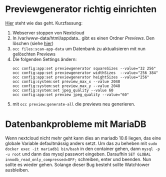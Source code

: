 # Previewgenerator richtig einrichten
[Hier](http://web.archive.org/web/20200513043150/https://ownyourbits.com/2019/06/29/understanding-and-improving-nextcloud-previews/) steht wie das geht. Kurzfassung:

1. Webserver stoppen von Nextcloud
2. In /var/www-data/html/appdata.. gibt es einen Ordner *Previews*. Den löschen (siehe [hier](https://help.nextcloud.com/t/fairly-new-with-nextcloud-but-preview-folder-has-huge-size/64390/3))
3. `occ files:scan-app-data` um Datenbank zu aktualisieren mit nun gelöschten Previews
4.  Die folgenden Settings ändern:
    ```
    occ config:app:set previewgenerator squareSizes --value="32 256"
    occ config:app:set previewgenerator widthSizes  --value="256 384"
    occ config:app:set previewgenerator heightSizes --value="256"
    occ config:system:set preview_max_x --value 2048
    occ config:system:set preview_max_y --value 2048
    occ config:system:set jpeg_quality --value 60
    occ config:app:set preview jpeg_quality --value="60"
    ```
5. mit `occ preview:generate-all` die previews neu generieren.

# Datenbankprobleme mit MariaDB
Wenn nextcloud nicht mehr geht kann dies an mariadb 10.6 liegen, das eine globale Variable 
defaultmässig anders setzt. Um das zu beheben mit 
`sudo docker exec -it mariadb1 bin/bash`
in den container gehen, dann
`mysql -p -u root`
und dann das mysql passwort eingeben.
Daraufhin
`SET GLOBAL innodb_read_only_compressed=OFF;`
schreiben, enter und beenden. Nun sollte es wieder gehen.
Solange dieser Bug besteht sollte Watchtower ausbleiben. 
